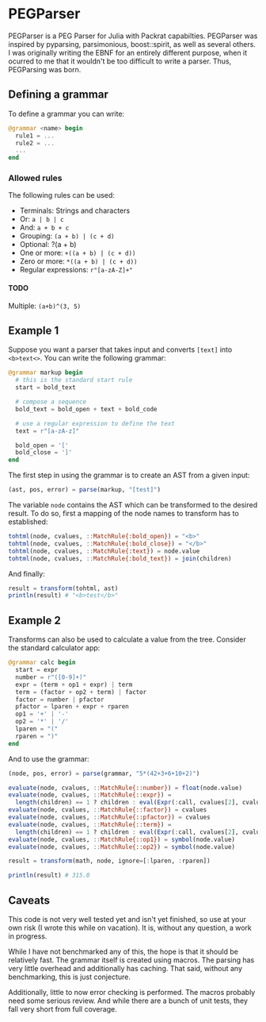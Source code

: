 # PEGParser


PEGParser is a PEG Parser for Julia with Packrat capabilties. PEGParser was inspired by pyparsing, parsimonious, boost::spirit, as well as several others. I was originally writing the EBNF for an entirely different purpose, when it ocurred to me that it wouldn't be too difficult to write a parser. Thus, PEGParsing was born.

## Defining a grammar

To define a grammar you can write:

```julia
@grammar <name> begin
  rule1 = ...
  rule2 = ...
  ...
end
```

### Allowed rules

The following rules can be used:
* Terminals: Strings and characters
* Or: `a | b | c`
* And: `a + b + c`
* Grouping: `(a + b) | (c + d)`
* Optional: ?(a + b)
* One or more: `+((a + b) | (c + d))`
* Zero or more: `*((a + b) | (c + d))`
* Regular expressions: `r"[a-zA-Z]+"`

#### TODO
Multiple: `(a+b)^(3, 5)`

## Example 1
Suppose you want a parser that takes input and converts `[text]` into `<b>text<>`. You can write the following grammar:

```julia
@grammar markup begin
  # this is the standard start rule
  start = bold_text

  # compose a sequence
  bold_text = bold_open + text + bold_code

  # use a regular expression to define the text
  text = r"[a-zA-z]"

  bold_open = '['
  bold_close = ']'
end
```

The first step in using the grammar is to create an AST from a given input:

```julia
(ast, pos, error) = parse(markup, "[test]")
```

The variable `node` contains the AST which can be transformed to the desired result. To do so, first a mapping of the node names to transform has to established:

```julia
tohtml(node, cvalues, ::MatchRule{:bold_open}) = "<b>"
tohtml(node, cvalues, ::MatchRule{:bold_close}) = "</b>"
tohtml(node, cvalues, ::MatchRule{:text}) = node.value
tohtml(node, cvalues, ::MatchRule{:bold_text}) = join(children)

```

And finally:
```julia
result = transform(tohtml, ast)
println(result) # "<b>test</b>"
```

## Example 2
Transforms can also be used to calculate a value from the tree. Consider the standard calculator app:

```julia
@grammar calc begin
  start = expr
  number = r"([0-9]+)"
  expr = (term + op1 + expr) | term
  term = (factor + op2 + term) | factor
  factor = number | pfactor
  pfactor = lparen + expr + rparen
  op1 = '+' | '-'
  op2 = '*' | '/'
  lparen = "("
  rparen = ")"
end
```

And to use the grammar:

```julia
(node, pos, error) = parse(grammar, "5*(42+3+6+10+2)")

evaluate(node, cvalues, ::MatchRule{::number}) = float(node.value)
evaluate(node, cvalues, ::MatchRule{::expr}) = 
  length(children) == 1 ? children : eval(Expr(:call, cvalues[2], cvalues[1], cvalues[3]))
evaluate(node, cvalues, ::MatchRule{::factor}) = cvalues
evaluate(node, cvalues, ::MatchRule{::pfactor}) = cvalues
evaluate(node, cvalues, ::MatchRule{::term}) = 
  length(children) == 1 ? children : eval(Expr(:call, cvalues[2], cvalues[1], cvalues[3]))
evaluate(node, cvalues, ::MatchRule{::op1}) = symbol(node.value)
evaluate(node, cvalues, ::MatchRule{::op2}) = symbol(node.value)

result = transform(math, node, ignore=[:lparen, :rparen])

println(result) # 315.0
```

## Caveats

This code is not very well tested yet and isn't yet finished, so use at your own risk (I wrote this while on vacation). It is, without any question, a work in progress.

While I have not benchmarked any of this, the hope is that it should be relatively fast. The grammar itself is created using macros. The parsing has very little overhead and additionally has caching. That said, without any benchmarking, this is just conjecture.

Additionally, little to now error checking is performed. The macros probably need some serious review. And while there are a bunch of unit tests, they fall very short from full coverage.
